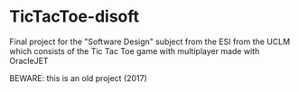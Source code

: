 # TicTacToe-disoft
Final project for the "Software Design" subject from the ESI from the UCLM which consists of the Tic Tac Toe game with multiplayer made with OracleJET

BEWARE: this is an old project (2017)
